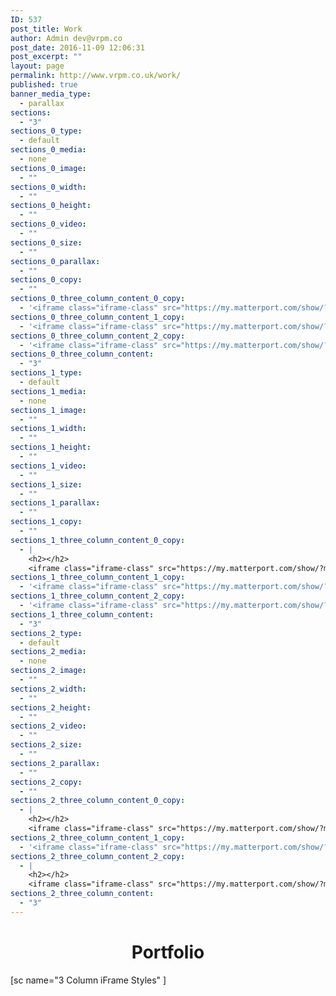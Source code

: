 ```yaml
---
ID: 537
post_title: Work
author: Admin dev@vrpm.co
post_date: 2016-11-09 12:06:31
post_excerpt: ""
layout: page
permalink: http://www.vrpm.co.uk/work/
published: true
banner_media_type:
  - parallax
sections:
  - "3"
sections_0_type:
  - default
sections_0_media:
  - none
sections_0_image:
  - ""
sections_0_width:
  - ""
sections_0_height:
  - ""
sections_0_video:
  - ""
sections_0_size:
  - ""
sections_0_parallax:
  - ""
sections_0_copy:
  - ""
sections_0_three_column_content_0_copy:
  - '<iframe class="iframe-class" src="https://my.matterport.com/show/?m=HkunmoH8UAo" width="100%" height="200px" frameborder="0" scrolling="no" allowfullscreen="allowfullscreen"></iframe>'
sections_0_three_column_content_1_copy:
  - '<iframe class="iframe-class" src="https://my.matterport.com/show/?m=k8waZzKWdq8" width="100%" height="200px" frameborder="0" scrolling="no" allowfullscreen="allowfullscreen"></iframe>'
sections_0_three_column_content_2_copy:
  - '<iframe class="iframe-class" src="https://my.matterport.com/show/?m=AiAwZqXSP8H" width="100%" height="200px" frameborder="0" scrolling="no" allowfullscreen="allowfullscreen"></iframe>'
sections_0_three_column_content:
  - "3"
sections_1_type:
  - default
sections_1_media:
  - none
sections_1_image:
  - ""
sections_1_width:
  - ""
sections_1_height:
  - ""
sections_1_video:
  - ""
sections_1_size:
  - ""
sections_1_parallax:
  - ""
sections_1_copy:
  - ""
sections_1_three_column_content_0_copy:
  - |
    <h2></h2>
    <iframe class="iframe-class" src="https://my.matterport.com/show/?m=DNtKE6knM76" width="100%" height="200px" frameborder="0" scrolling="no" allowfullscreen="allowfullscreen"></iframe>
sections_1_three_column_content_1_copy:
  - '<iframe class="iframe-class" src="https://my.matterport.com/show/?m=CvqbWGdk89b" width="100%" height="200px" frameborder="0" scrolling="no" allowfullscreen="allowfullscreen"></iframe>'
sections_1_three_column_content_2_copy:
  - '<iframe class="iframe-class" src="https://my.matterport.com/show/?m=ZEocpcmPJYu" width="100%" height="200px" frameborder="0" scrolling="no" allowfullscreen="allowfullscreen"></iframe>'
sections_1_three_column_content:
  - "3"
sections_2_type:
  - default
sections_2_media:
  - none
sections_2_image:
  - ""
sections_2_width:
  - ""
sections_2_height:
  - ""
sections_2_video:
  - ""
sections_2_size:
  - ""
sections_2_parallax:
  - ""
sections_2_copy:
  - ""
sections_2_three_column_content_0_copy:
  - |
    <h2></h2>
    <iframe class="iframe-class" src="https://my.matterport.com/show/?m=JLqALGd5Mxp" width="100%" height="200px" frameborder="0" scrolling="no" allowfullscreen="allowfullscreen"></iframe>
sections_2_three_column_content_1_copy:
  - '<iframe class="iframe-class" src="https://my.matterport.com/show/?m=9UUrF2erx7q" width="100%" height="200px" frameborder="0" scrolling="no" allowfullscreen="allowfullscreen"></iframe>'
sections_2_three_column_content_2_copy:
  - |
    <h2></h2>
    <iframe class="iframe-class" src="https://my.matterport.com/show/?m=9mJCQJzPGcH" width="100%" height="200px" frameborder="0" scrolling="no" allowfullscreen="allowfullscreen"></iframe>
sections_2_three_column_content:
  - "3"
---
```

<h1 style="text-align: center;">Portfolio</h1>
[sc name="3 Column iFrame Styles" ]